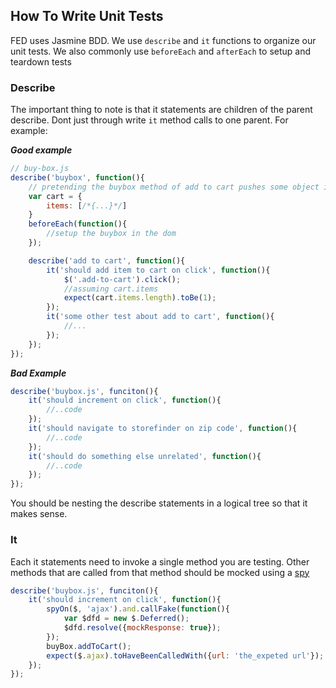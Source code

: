 ## How To Write Unit Tests

FED uses Jasmine BDD. We use `describe` and `it` functions to organize our unit tests. We also commonly use `beforeEach` and `afterEach` to setup and teardown tests


### Describe 
The important thing to note is that it statements are children of the parent describe. Dont just through write `it` method calls to one parent. For example:

***Good example***
```Javascript
// buy-box.js
describe('buybox', function(){
    // pretending the buybox method of add to cart pushes some object into an array like:  
    var cart = {
        items: [/*{...}*/]
    }
    beforeEach(function(){
        //setup the buybox in the dom
    });

    describe('add to cart', function(){
        it('should add item to cart on click', function(){
            $('.add-to-cart').click();
            //assuming cart.items
            expect(cart.items.length).toBe(1);
        });
        it('some other test about add to cart', function(){
            //...
        });
    });
});
```

***Bad Example***
```javascript
describe('buybox.js', funciton(){
    it('should increment on click', function(){
        //..code
    });
    it('should navigate to storefinder on zip code', function(){
        //..code
    });
    it('should do something else unrelated', function(){
        //..code
    });
});
```

You should be nesting the describe statements in a logical tree so that it makes sense.

### It
Each it statements need to invoke a single method you are testing. Other methods that are called from that method should be mocked using a [spy](http://jasmine.github.io/2.0/introduction.html#section-Spies)
```javascript
describe('buybox.js', funciton(){
    it('should increment on click', function(){
        spyOn($, 'ajax').and.callFake(function(){
            var $dfd = new $.Deferred();
            $dfd.resolve({mockResponse: true});
        });
        buyBox.addToCart();
        expect($.ajax).toHaveBeenCalledWith({url: 'the_expeted url'});
    });
});
```
